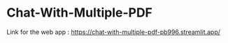 # Chat-With-Multiple-PDF

Link for the web app : https://chat-with-multiple-pdf-pb996.streamlit.app/
